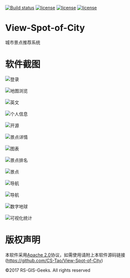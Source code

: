 [![Build status](https://ci.appveyor.com/api/projects/status/gg0cwn5n9cnsucva?svg=true)](https://ci.appveyor.com/project/CS-Tao/view-spot-of-city) [![license](https://img.shields.io/badge/license-Apche%202.0-orange.svg)](http://www.apache.org/licenses/LICENSE-2.0.html) [![license](https://img.shields.io/badge/chat-Github%20issues-blue.svg)](https://github.com/RS-GIS-Geeks/View-Spot-of-City/issues) [![license](https://img.shields.io/badge/Maint-yes-green.svg)](https://github.com/RS-GIS-Geeks/View-Spot-of-City)
# View-Spot-of-City
城市景点推荐系统

# 软件截图
![登录](https://raw.githubusercontent.com/CS-Tao/github-content/master/contents/github/View%20Recommender/%E7%99%BB%E5%BD%95.png)<br><br>
![地图浏览](https://github.com/CS-Tao/github-content/blob/master/contents/github/View%20Recommender/%E5%9C%B0%E5%9B%BE%E6%B5%8F%E8%A7%88.png)<br><br>
![英文](https://raw.githubusercontent.com/CS-Tao/github-content/master/contents/github/View%20Recommender/%E8%8B%B1%E6%96%87.png)<br><br>
![个人信息](https://raw.githubusercontent.com/CS-Tao/github-content/master/contents/github/View%20Recommender/%E4%B8%AA%E4%BA%BA%E4%BF%A1%E6%81%AF.png)<br><br>
![开源](https://raw.githubusercontent.com/CS-Tao/github-content/master/contents/github/View%20Recommender/OpenSource.png)<br><br>
![景点详情](https://raw.githubusercontent.com/CS-Tao/github-content/master/contents/github/View%20Recommender/%E6%99%AF%E7%82%B9%E8%AF%A6%E6%83%85.png)<br><br>
![图表](https://raw.githubusercontent.com/CS-Tao/github-content/master/contents/github/View%20Recommender/%E5%9B%BE%E8%A1%A8.png)<br><br>
![景点排名](https://raw.githubusercontent.com/CS-Tao/github-content/master/contents/github/View%20Recommender/%E6%8E%92%E5%90%8D.png)<br><br>
![景点](https://raw.githubusercontent.com/CS-Tao/github-content/master/contents/github/View%20Recommender/%E6%99%AF%E7%82%B9%E6%A1%86.png)<br><br>
![导航](https://raw.githubusercontent.com/CS-Tao/github-content/master/contents/github/View%20Recommender/%E5%AF%BC%E8%88%AA1.png)<br><br>
![导航](https://raw.githubusercontent.com/CS-Tao/github-content/master/contents/github/View%20Recommender/%E5%AF%BC%E8%88%AA2.png)<br><br>
![数字地球](https://raw.githubusercontent.com/CS-Tao/github-content/master/contents/github/View%20Recommender/Earth.png)<br><br>
![可视化统计](https://raw.githubusercontent.com/CS-Tao/github-content/master/contents/github/View%20Recommender/%E7%BB%9F%E8%AE%A1%E5%9B%BE.png)<br>
# 版权声明
本软件采用[Apache 2.0](http://www.apache.org/licenses/LICENSE-2.0.html)协议，如需使用请附上本软件源码链接(https://github.com/CS-Tao/View-Spot-of-City)<br>

©2017 RS-GIS-Geeks. All rights reserved
